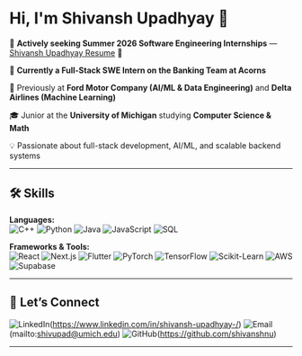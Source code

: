 # Hi, I'm Shivansh Upadhyay 👋  

💼 **Actively seeking Summer 2026 Software Engineering Internships** — [Shivansh Upadhyay Resume](https://drive.google.com/file/d/1-xlitnjJv4u0S2_ErvxTj-ufbc89L21s/view?usp=sharing) 📄   

🚀 **Currently a Full-Stack SWE Intern on the Banking Team at Acorns**  

🏢 Previously at **Ford Motor Company (AI/ML & Data Engineering)** and **Delta Airlines (Machine Learning)**  

🎓 Junior at the **University of Michigan** studying **Computer Science & Math**  

💡 Passionate about full-stack development, AI/ML, and scalable backend systems  

---

## 🛠 Skills  

**Languages:**  
![C++](https://img.shields.io/badge/-C++-00599C?logo=cplusplus&logoColor=white)  ![Python](https://img.shields.io/badge/-Python-3776AB?logo=python&logoColor=white)  ![Java](https://img.shields.io/badge/-Java-007396?logo=java&logoColor=white)  ![JavaScript](https://img.shields.io/badge/-JavaScript-F7DF1E?logo=javascript&logoColor=black)  ![SQL](https://img.shields.io/badge/-SQL-4479A1?logo=postgresql&logoColor=white)  

**Frameworks & Tools:**  
![React](https://img.shields.io/badge/-React-61DAFB?logo=react&logoColor=black)  ![Next.js](https://img.shields.io/badge/-Next.js-000000?logo=nextdotjs&logoColor=white)  ![Flutter](https://img.shields.io/badge/-Flutter-02569B?logo=flutter&logoColor=white)  ![PyTorch](https://img.shields.io/badge/-PyTorch-EE4C2C?logo=pytorch&logoColor=white)  ![TensorFlow](https://img.shields.io/badge/-TensorFlow-FF6F00?logo=tensorflow&logoColor=white)  ![Scikit-Learn](https://img.shields.io/badge/-ScikitLearn-F7931E?logo=scikitlearn&logoColor=white)  ![AWS](https://img.shields.io/badge/-AWS-232F3E?logo=amazonaws&logoColor=white)  ![Supabase](https://img.shields.io/badge/-Supabase-3ECF8E?logo=supabase&logoColor=white)     

---

## 🔗 Let’s Connect  

![LinkedIn](https://img.shields.io/badge/LinkedIn-blue?logo=linkedin&logoColor=white)(https://www.linkedin.com/in/shivansh-upadhyay-/)  ![Email](https://img.shields.io/badge/Email-D14836?logo=gmail&logoColor=white)(mailto:shivupad@umich.edu)  ![GitHub](https://img.shields.io/badge/GitHub-black?logo=github&logoColor=white)(https://github.com/shivanshnu)  

---
